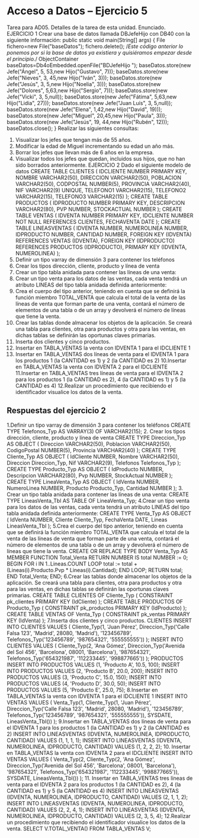 #  Acceso a Datos – Ejercicio 5

Tarea para AD05.
 Detalles de la tarea de esta unidad.
 Enunciado.
 EJERCICIO 1
 Crear una base de datos llamada DBJefeHijo con DB40 con la siguiente información:
 public static void main(String[] args)
 {
 File fichero=new File("baseDatos");
 fichero.delete();
 /*Este código anterior lo ponemos por si la base de datos ya existiera y quisiéramos 
empezar desde el principio.*/
 ObjectContainer baseDatos=Db4oEmbedded.openFile("BDJefeHijo ");
 baseDatos.store(new Jefe("Ángel", 5, 53,new Hijo("Gustavo", 7)));
 baseDatos.store(new Jefe("Nieves", 3, 45,new Hijo("Iván", 3)));
 baseDatos.store(new Jefe("Jesús", 3, 5,new Hijo("Noelia", 3)));
 baseDatos.store(new Jefe("Dolores", 5,63,new Hijo("Sergio", 7)));
 baseDatos.store(new Jefe("Vicki", 3, 5,null));
 baseDatos.store(new Jefe("Fátima", 5,63,new Hijo("Lidia", 27)));
 baseDatos.store(new Jefe("Juan Luís", 3, 5,null));
 baseDatos.store(new Jefe("Elena", 1,42,new Hijo("David", 19)));
 baseDatos.store(new Jefe("Miguel", 20,45,new Hijo("Paula", 3)));
 baseDatos.store(new Jefe("Jesús", 19, 44,new Hijo("Rubén", 12)));
 baseDatos.close();
 }
 Realizar las siguientes consultas:
 1. Visualizar los jefes que tengan más de 55 años.
 2. Modificar la edad de Miguel incrementando su edad un año más.
 3. Borrar los jefes que llevan más de 6 años en la empresa.
 4. Visualizar todos los jefes que quedan, incluidos sus hijos, que no han sido borrados 
anteriormente.
 EJERCICIO 2
 Dado el siguiente modelo de datos
 CREATE TABLE CLIENTES
 (
 IDCLIENTE NUMBER PRIMARY KEY,
 NOMBRE VARCHAR2(50),
 DIRECCION VARCHAR2(50),
 POBLACION VARCHAR2(50),
 CODPOSTAL NUMBER(5),
 PROVINCIA VARCHAR2(40),
 NIF VARCHAR2(9) UNIQUE,
 TELEFONO1 VARCHAR2(15),
 TELEFONO2 VARCHAR2(15),
 TELEFONO3 VARCHAR2(15)
 );
 CREATE TABLE PRODUCTOS
 (
 IDPRODUCTO NUMBER PRIMARY KEY,
 DESCRIPCION VARCHAR2(80),
 PVP NUMBER,
 STOCKACTUAL NUMBER
 );
CREATE TABLE VENTAS
 (
 IDVENTA NUMBER PRIMARY KEY,
 IDCLIENTE NUMBER NOT NULL REFERENCES CLIENTES,
 FECHAVENTA DATE
 );
 CREATE TABLE LINEASVENTAS
 (
 IDVENTA NUMBER,
 NUMEROLINEA NUMBER,
 IDPRODUCTO NUMBER,
 CANTIDAD NUMBER,
 FOREIGN KEY (IDVENTA) REFERENCES VENTAS (IDVENTA),
 FOREIGN KEY (IDPRODUCTO) REFERENCES PRODUCTOS (IDPRODUCTO),
 PRIMARY KEY (IDVENTA, NUMEROLINEA)
 );
 1. Definir un tipo varray de dimensión 3 para contener los teléfonos
 2. Crear los tipos dirección, cliente, producto y línea de venta
 3. Crear un tipo tabla anidada para contener las líneas de una venta:
 4. Crear un tipo venta para los datos de las ventas, cada venta tendrá un atributo LINEAS del 
tipo tabla anidada definida anteriormente:
 5. Crea el cuerpo del tipo anterior, teniendo en cuenta que se definirá la función miembro 
TOTAL_VENTA que calcula el total de la venta de las líneas de venta que forman parte de 
una venta, contará el número de elementos de una tabla o de un array y devolverá el número 
de líneas que tiene la venta.
 6. Crear las tablas donde almacenar los objetos de la aplicación. Se creará una tabla para 
clientes, otra para productos y otra para las ventas, en dichas tablas se definirán las 
oportunas claves primarias.
 7. Inserta dos clientes y cinco productos.
 8. Insertar en TABLA_VENTAS la venta con IDVENTA 1 para el IDCLIENTE 1
 9. Insertar en TABLA_VENTAS dos líneas de venta para el IDVENTA 1 para los productos 1 
(la CANTIDAD es 1) y 2 (la CANTIDAD es 2)
 10.Insertar en TABLA_VENTAS la venta con IDVENTA 2 para el IDCLIENTE
 11.Insertar en TABLA_VENTAS tres líneas de venta para el IDVENTA 2 para los productos 1 
(la CANTIDAD es 2), 4 (la CANTIDAD es 1) y 5 (la CANTIDAD es 4)
 12.Realizar un procedimiento que recibiendo el identificador visualice los datos de la venta.


 ## Respuestas del ejercicio 2 

 1.Definir un tipo varray de dimensión 3 para contener los teléfonos
 CREATE TYPE Telefonos_Typ AS VARRAY(3) OF VARCHAR2(15);
 2. Crear los tipos dirección, cliente, producto y línea de venta
 CREATE TYPE Direccion_Typ AS OBJECT (
  Direccion VARCHAR2(50),
  Poblacion VARCHAR2(50),
  CodigoPostal NUMBER(5),
  Provincia VARCHAR2(40)
 );
 CREATE TYPE Cliente_Typ AS OBJECT (
  IdCliente NUMBER,
  Nombre VARCHAR2(50),
  Direccion Direccion_Typ,
  Nif VARCHAR2(9),
 Telefonos Telefonos_Typ
 );
 CREATE TYPE Producto_Typ AS OBJECT (
  IdProducto NUMBER,
  Descripcion VARCHAR2(80),
  Pvp NUMBER,
  StockActual NUMBER
 );
 CREATE TYPE LineaVenta_Typ AS OBJECT (
  IdVenta NUMBER,
  NumeroLinea NUMBER,
  Producto Producto_Typ,
  Cantidad NUMBER
 );
 3. Crear un tipo tabla anidada para contener las líneas de una venta:
 CREATE TYPE LineasVenta_Tbl AS TABLE OF LineaVenta_Typ;
 4.Crear un tipo venta para los datos de las ventas, cada venta tendrá un atributo LINEAS del tipo 
tabla anidada definida anteriormente:
 CREATE TYPE Venta_Typ AS OBJECT (
  IdVenta NUMBER,
  Cliente Cliente_Typ,
  FechaVenta DATE,
  Lineas LineasVenta_Tbl
 );
5.Crea el cuerpo del tipo anterior, teniendo en cuenta que se definirá la función miembro 
TOTAL_VENTA que calcula el total de la venta de las líneas de venta que forman parte de una 
venta, contará el número de elementos de una tabla o de un array y devolverá el número de líneas 
que tiene la venta.
 CREATE OR REPLACE TYPE BODY Venta_Typ AS
  MEMBER FUNCTION Total_Venta RETURN NUMBER IS
    total NUMBER := 0;
  BEGIN
    FOR i IN 1..Lineas.COUNT LOOP
      total := total + (Lineas(i).Producto.Pvp * Lineas(i).Cantidad);
    END LOOP;
    RETURN total;
  END Total_Venta;
 END;
 6.Crear las tablas donde almacenar los objetos de la aplicación. Se creará una tabla para clientes, 
otra para productos y otra para las ventas, en dichas tablas se definirán las oportunas claves 
primarias.
 CREATE TABLE CLIENTES OF Cliente_Typ (
  CONSTRAINT pk_clientes PRIMARY KEY (IdCliente)
 );
 CREATE TABLE PRODUCTOS OF Producto_Typ (
  CONSTRAINT pk_productos PRIMARY KEY (IdProducto)
 );
 CREATE TABLE VENTAS OF Venta_Typ (
  CONSTRAINT pk_ventas PRIMARY KEY (IdVenta)
 );
 7.Inserta dos clientes y cinco productos.
 CLIENTES
 INSERT INTO CLIENTES VALUES (
  Cliente_Typ(1, 'Juan Pérez', Direccion_Typ('Calle Falsa 123', 'Madrid', 28080, 'Madrid'), 
'123456789', Telefonos_Typ('123456789', '987654321', '555555555'))
 );
 INSERT INTO CLIENTES VALUES (
  Cliente_Typ(2, 'Ana Gómez', Direccion_Typ('Avenida del Sol 456', 'Barcelona', 08001, 
'Barcelona'), '987654321', Telefonos_Typ('654321987', '112233445', '998877665'))
 );
 PRODUCTOS
 INSERT INTO PRODUCTOS VALUES (1, 'Producto A', 10.5, 100);
 INSERT INTO PRODUCTOS VALUES (2, 'Producto B', 20.0, 200);
 INSERT INTO PRODUCTOS VALUES (3, 'Producto C', 15.0, 150);
 INSERT INTO PRODUCTOS VALUES (4, 'Producto D', 30.0, 50);
 INSERT INTO PRODUCTOS VALUES (5, 'Producto E', 25.0, 75);
8.Insertar en TABLA_VENTAS la venta con IDVENTA 1 para el IDCLIENTE 1
 INSERT INTO VENTAS VALUES (
 Venta_Typ(1, Cliente_Typ(1, 'Juan Pérez', Direccion_Typ('Calle Falsa 123', 'Madrid', 28080, 
'Madrid'), '123456789', Telefonos_Typ('123456789', '987654321', '555555555')), 
           SYSDATE, LineasVenta_Tbl())
 );
 9.Insertar en TABLA_VENTAS dos líneas de venta para el IDVENTA 1 para los productos 1 (la 
CANTIDAD es 1) y 2 (la CANTIDAD es 2)
 INSERT INTO LINEASVENTAS (IDVENTA, NUMEROLINEA, IDPRODUCTO, 
CANTIDAD) 
VALUES (1, 1, 1, 1);
 INSERT INTO LINEASVENTAS (IDVENTA, NUMEROLINEA, IDPRODUCTO, 
CANTIDAD) 
VALUES (1, 2, 2, 2);
 10. Insertar en TABLA_VENTAS la venta con IDVENTA 2 para el IDCLIENTE
 INSERT INTO VENTAS VALUES (
 Venta_Typ(2, Cliente_Typ(2, 'Ana Gómez', Direccion_Typ('Avenida del Sol 456', 'Barcelona', 
08001, 'Barcelona'), '987654321', Telefonos_Typ('654321987', '112233445', '998877665')), 
           SYSDATE, LineasVenta_Tbl())
 );
 11. Insertar en TABLA_VENTAS tres líneas de venta para el IDVENTA 2 para los productos 1 (la 
CANTIDAD es 2), 4 (la CANTIDAD es 1) y 5 (la CANTIDAD es 4)
 INSERT INTO LINEASVENTAS (IDVENTA, NUMEROLINEA, IDPRODUCTO, 
CANTIDAD) VALUES (2, 1, 1, 2); 
INSERT INTO LINEASVENTAS (IDVENTA, NUMEROLINEA, IDPRODUCTO, 
CANTIDAD) VALUES (2, 2, 4, 1); 
INSERT INTO LINEASVENTAS (IDVENTA, NUMEROLINEA, IDPRODUCTO, 
CANTIDAD) VALUES (2, 3, 5, 4); 
12.Realizar un procedimiento que recibiendo el identificador visualice los datos de la venta.
 SELECT V.TOTAL_VENTA() FROM TABLA_VENTAS V;